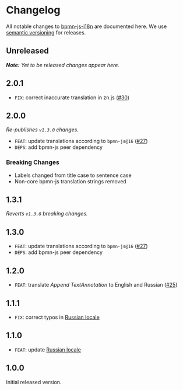# Changelog

All notable changes to [bpmn-js-i18n](https://github.com/bpmn-io/bpmn-js-i18n) are documented here. We use [semantic versioning](http://semver.org/) for releases.

## Unreleased

___Note:__ Yet to be released changes appear here._

## 2.0.1

* `FIX`: correct inaccurate translation in zn.js ([#30](https://github.com/bpmn-io/bpmn-js-i18n/pull/30))

## 2.0.0

_Re-publishes `v1.3.0` changes._

* `FEAT`: update translations according to `bpmn-js@16` ([#27](https://github.com/bpmn-io/bpmn-js-i18n/pull/27))
* `DEPS`: add bpmn-js peer dependency

### Breaking Changes

* Labels changed from title case to sentence case
* Non-core bpmn-js translation strings removed

## 1.3.1

_Reverts `v1.3.0` breaking changes._

## 1.3.0

* `FEAT`: update translations according to `bpmn-js@16` ([#27](https://github.com/bpmn-io/bpmn-js-i18n/pull/27))
* `DEPS`: add bpmn-js peer dependency

## 1.2.0

* `FEAT`: translate _Append TextAnnotation_ to English and Russian ([#25](https://github.com/bpmn-io/bpmn-js-i18n/pull/25))

## 1.1.1

* `FIX`: correct typos in [Russian locale](/translations/ru.js)

## 1.1.0

* `FEAT`: update [Russian locale](/translations/ru.js)

## 1.0.0

Initial released version.
